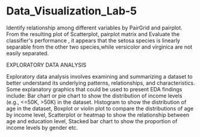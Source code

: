 # Data_Visualization_Lab-5 

Identify relationship among different variables by PairGrid and pairplot.
From the resulting plot of Scatterplot, pairplot matrix and Evaluate the classifier's performance , it appears that the setosa species is linearly separable from the other two species,while versicolor and virginica are not easily separated.

EXPLORATORY DATA ANALYSIS

Exploratory data analysis involves examining and summarizing a dataset to better understand its underlying patterns, relationships, and characteristics.
Some explanatory graphics that could be used to present EDA findings include: Bar chart or pie chart to show the distribution of income levels (e.g., <=50K, >50K) in the dataset.
Histogram to show the distribution of age in the dataset, Boxplot or violin plot to compare the distributions of age by income level, Scatterplot or heatmap to show the relationship between age and education level, Stacked bar chart to show the proportion of income levels by gender etc.
